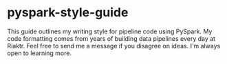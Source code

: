 # pyspark-style-guide
This guide outlines my writing style for pipeline code using PySpark. My code formatting comes from years of building data pipelines every day at Riaktr. Feel free to send me a message if you disagree on ideas. I'm always open to learning more.

